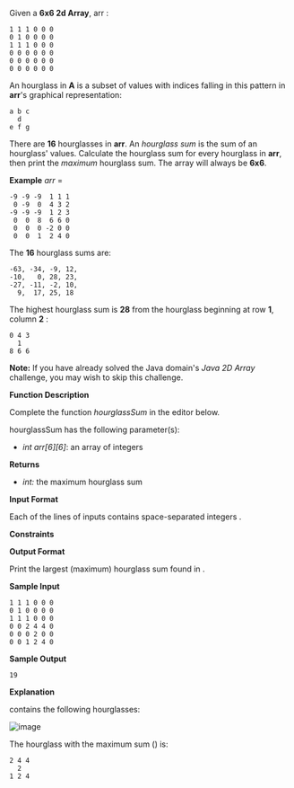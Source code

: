 Given a  **6x6 2d Array**, arr  :

```
1 1 1 0 0 0
0 1 0 0 0 0
1 1 1 0 0 0
0 0 0 0 0 0
0 0 0 0 0 0
0 0 0 0 0 0

```

An hourglass in **A** is a subset of values with indices falling in this pattern in **arr**'s graphical representation:

```
a b c
  d
e f g

```

There are **16** hourglasses in  **arr**. An  _hourglass sum_  is the sum of an hourglass' values. Calculate the hourglass sum for every hourglass in  **arr**, then print the  _maximum_  hourglass sum. The array will always be  **6x6**.

**Example**
_arr_ =
```
-9 -9 -9  1 1 1 
 0 -9  0  4 3 2
-9 -9 -9  1 2 3
 0  0  8  6 6 0
 0  0  0 -2 0 0
 0  0  1  2 4 0

```

The  **16** hourglass sums are:

```
-63, -34, -9, 12, 
-10,   0, 28, 23, 
-27, -11, -2, 10, 
  9,  17, 25, 18

```

The highest hourglass sum is  **28** from the hourglass beginning at row  **1**, column **2** :

```
0 4 3
  1
8 6 6

```

**Note:**  If you have already solved the Java domain's  _Java 2D Array_  challenge, you may wish to skip this challenge.

**Function Description**

Complete the function  _hourglassSum_  in the editor below.

hourglassSum has the following parameter(s):

-   _int arr[6][6]_: an array of integers

**Returns**

-   _int:_  the maximum hourglass sum

**Input Format**

Each of the  lines of inputs  contains  space-separated integers  .

**Constraints**

**Output Format**

Print the largest (maximum) hourglass sum found in  .

**Sample Input**

```
1 1 1 0 0 0
0 1 0 0 0 0
1 1 1 0 0 0
0 0 2 4 4 0
0 0 0 2 0 0
0 0 1 2 4 0

```

**Sample Output**

```
19

```

**Explanation**

contains the following hourglasses:

![image](https://s3.amazonaws.com/hr-assets/0/1534256743-35b846ad4a-hourglasssum.png)

The hourglass with the maximum sum () is:

```
2 4 4
  2
1 2 4
```
